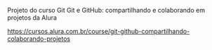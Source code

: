 Projeto do curso Git Git e GitHub: compartilhando e colaborando em projetos da Alura
 
https://cursos.alura.com.br/course/git-github-compartilhando-colaborando-projetos
